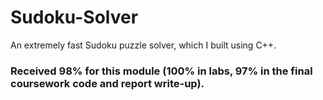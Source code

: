 # Sudoku-Solver
An extremely fast Sudoku puzzle solver, which I built using C++.

### Received 98% for this module (100% in labs, 97% in the final coursework code and report write-up).
